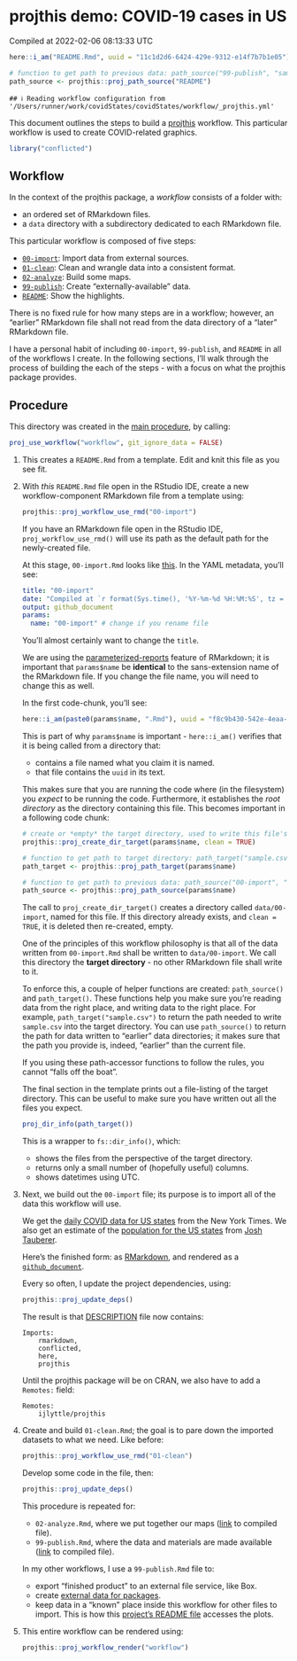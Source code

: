 projthis demo: COVID-19 cases in US
================
Compiled at 2022-02-06 08:13:33 UTC

``` r
here::i_am("README.Rmd", uuid = "11c1d2d6-6424-429e-9312-e14f7b7b1e05")

# function to get path to previous data: path_source("99-publish", "sample.csv")
path_source <- projthis::proj_path_source("README")
```

    ## ℹ Reading workflow configuration from '/Users/runner/work/covidStates/covidStates/workflow/_projthis.yml'

This document outlines the steps to build a
[projthis](https://ijlyttle.github.io/projthis/) workflow. This
particular workflow is used to create COVID-related graphics.

``` r
library("conflicted")
```

## Workflow

In the context of the projthis package, a *workflow* consists of a
folder with:

  - an ordered set of RMarkdown files.
  - a `data` directory with a subdirectory dedicated to each RMarkdown
    file.

This particular workflow is composed of five steps:

  - [`00-import`](00-import.md): Import data from external sources.
  - [`01-clean`](01-clean.md): Clean and wrangle data into a consistent
    format.
  - [`02-analyze`](02-analyze.md): Build some maps.
  - [`99-publish`](99-publish.md): Create “externally-available” data.
  - [`README`](README.md): Show the highlights.

There is no fixed rule for how many steps are in a workflow; however, an
“earlier” RMarkdown file shall not read from the data directory of a
“later” RMarkdown file.

I have a personal habit of including `00-import`, `99-publish`, and
`README` in all of the workflows I create. In the following sections,
I’ll walk through the process of building the each of the steps - with
a focus on what the projthis package provides.

## Procedure

This directory was created in the [main procedure](../README.md), by
calling:

``` r
proj_use_workflow("workflow", git_ignore_data = FALSE)
```

1.  This creates a `README.Rmd` from a template. Edit and knit this file
    as you see fit.

2.  With *this* `README.Rmd` file open in the RStudio IDE, create a new
    workflow-component RMarkdown file from a template using:
    
    ``` r
    projthis::proj_workflow_use_rmd("00-import")
    ```
    
    If you have an RMarkdown file open in the RStudio IDE,
    `proj_workflow_use_rmd()` will use its path as the default path for
    the newly-created file.
    
    At this stage, `00-import.Rmd` looks like
    [this](https://github.com/ijlyttle/covidStates/blob/create-import/workflow/00-import.Rmd).
    In the YAML metadata, you’ll see:
    
    ``` yaml
    title: "00-import"
    date: "Compiled at `r format(Sys.time(), '%Y-%m-%d %H:%M:%S', tz = 'UTC')` UTC"
    output: github_document
    params:
      name: "00-import" # change if you rename file
    ```
    
    You’ll almost certainly want to change the `title`.
    
    We are using the
    [parameterized-reports](https://bookdown.org/yihui/rmarkdown/parameterized-reports.html)
    feature of RMarkdown; it is important that `params$name` be
    **identical** to the sans-extension name of the RMarkdown file. If
    you change the file name, you will need to change this as well.
    
    In the first code-chunk, you’ll see:
    
    ``` r
    here::i_am(paste0(params$name, ".Rmd"), uuid = "f8c9b430-542e-4eaa-b315-bad86866aa06")
    ```
    
    This is part of why `params$name` is important - `here::i_am()`
    verifies that it is being called from a directory that:
    
      - contains a file named what you claim it is named.
      - that file contains the `uuid` in its text.
    
    This makes sure that you are running the code where (in the
    filesystem) you *expect* to be running the code. Furthermore, it
    establishes the *root directory* as the directory containing this
    file. This becomes important in a following code chunk:
    
    ``` r
    # create or *empty* the target directory, used to write this file's data: 
    projthis::proj_create_dir_target(params$name, clean = TRUE)
    
    # function to get path to target directory: path_target("sample.csv")
    path_target <- projthis::proj_path_target(params$name)
    
    # function to get path to previous data: path_source("00-import", "sample.csv")
    path_source <- projthis::proj_path_source(params$name)
    ```
    
    The call to `proj_create_dir_target()` creates a directory called
    `data/00-import`, named for this file. If this directory already
    exists, and `clean = TRUE`, it is deleted then re-created, empty.
    
    One of the principles of this workflow philosophy is that all of the
    data written from `00-import.Rmd` shall be written to
    `data/00-import`. We call this directory the **target directory** -
    no other RMarkdown file shall write to it.
    
    To enforce this, a couple of helper functions are created:
    `path_source()` and `path_target()`. These functions help you make
    sure you’re reading data from the right place, and writing data to
    the right place. For example, `path_target("sample.csv")` to return
    the path needed to write `sample.csv` into the target directory. You
    can use `path_source()` to return the path for data written to
    “earlier” data directories; it makes sure that the path you
    provide is, indeed, “earlier” than the current file.
    
    If you using these path-accessor functions to follow the rules, you
    cannot “falls off the boat”.
    
    The final section in the template prints out a file-listing of the
    target directory. This can be useful to make sure you have written
    out all the files you expect.
    
    ``` r
    proj_dir_info(path_target())
    ```
    
    This is a wrapper to `fs::dir_info()`, which:
    
      - shows the files from the perspective of the target directory.
      - returns only a small number of (hopefully useful) columns.
      - shows datetimes using UTC.

3.  Next, we build out the `00-import` file; its purpose is to import
    all of the data this workflow will use.
    
    We get the [daily COVID data for US
    states](https://github.com/nytimes/covid-19-data/blob/master/us-states.csv)
    from the New York Times. We also get an estimate of the [population
    for the US
    states](https://github.com/JoshData/historical-state-population-csv/blob/primary/historical_state_population_by_year.csv)
    from [Josh Tauberer](https://github.com/JoshData).
    
    Here’s the finished form: as
    [RMarkdown](https://github.com/ijlyttle/covidStates/blob/main/workflow/00-import.Rmd),
    and rendered as a
    [`github_document`](https://github.com/ijlyttle/covidStates/blob/main/workflow/00-import.md).
    
    Every so often, I update the project dependencies, using:
    
    ``` r
    projthis::proj_update_deps()
    ```
    
    The result is that
    [DESCRIPTION](https://github.com/ijlyttle/covidStates/blob/main/DESCRIPTION)
    file now contains:
    
        Imports: 
            rmarkdown,
            conflicted,
            here,
            projthis
    
    Until the projthis package will be on CRAN, we also have to add a
    `Remotes:` field:
    
        Remotes:
            ijlyttle/projthis

4.  Create and build `01-clean.Rmd`; the goal is to pare down the
    imported datasets to what we need. Like before:
    
    ``` r
    projthis::proj_workflow_use_rmd("01-clean")
    ```
    
    Develop some code in the file, then:
    
    ``` r
    projthis::proj_update_deps()
    ```
    
    This procedure is repeated for:
    
      - `02-analyze.Rmd`, where we put together our maps
        ([link](https://github.com/ijlyttle/covidStates/blob/workflow-analyze/workflow/02-analyze.md)
        to compiled file).
      - `99-publish.Rmd`, where the data and materials are made
        available
        ([link](https://github.com/ijlyttle/covidStates/blob/workflow-publish/workflow/99-publish.md)
        to compiled file).
    
    In my other workflows, I use a `99-publish.Rmd` file to:
    
      - export “finished product” to an external file service, like Box.
      - create [external data for
        packages](https://r-pkgs.org/data.html).
      - keep data in a “known” place inside this workflow for other
        files to import. This is how this [project’s README
        file](https://raw.githubusercontent.com/ijlyttle/covidStates/master/README.md)
        accesses the plots.

5.  This entire workflow can be rendered using:
    
    ``` r
    projthis::proj_workflow_render("workflow")
    ```
